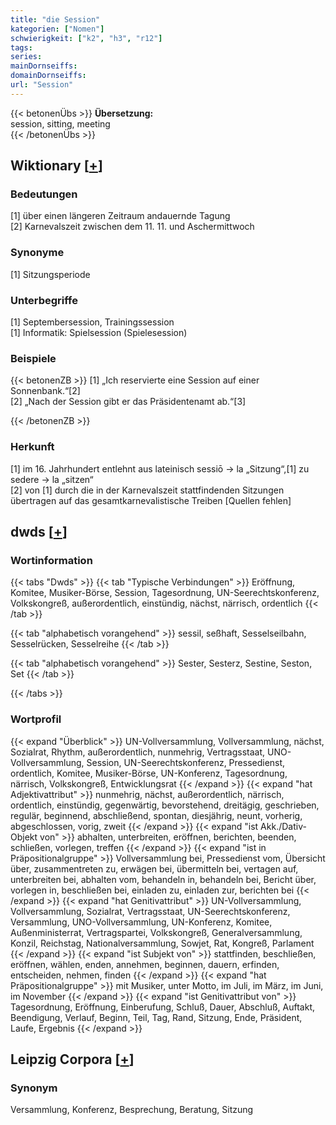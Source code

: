 ```yaml
---
title: "die Session"
kategorien: ["Nomen"]
schwierigkeit: ["k2", "h3", "r12"]
tags:
series:
mainDornseiffs:
domainDornseiffs:
url: "Session"
---
```


{{< betonenÜbs >}}
**Übersetzung:**  
session, sitting, meeting  
{{< /betonenÜbs >}}

## Wiktionary [[+](https://de.wiktionary.org/wiki/Session)]

### Bedeutungen
[1] über einen längeren Zeitraum andauernde Tagung  
[2] Karnevalszeit zwischen dem 11. 11. und Aschermittwoch  

### Synonyme
[1] Sitzungsperiode  

### Unterbegriffe
[1] Septembersession, Trainingssession  
[1] Informatik: Spielsession (Spielesession)  

### Beispiele
{{< betonenZB >}}
[1] „Ich reservierte eine Session auf einer Sonnenbank.“[2]  
[2] „Nach der Session gibt er das Präsidentenamt ab.“[3]  

{{< /betonenZB >}}
### Herkunft
[1] im 16. Jahrhundert entlehnt aus lateinisch sessiō → la „Sitzung“,[1] zu sedere → la „sitzen“  
[2] von [1] durch die in der Karnevalszeit stattfindenden Sitzungen übertragen auf das gesamtkarnevalistische Treiben [Quellen fehlen]  



## dwds [[+](https://www.dwds.de/wb/Session)]

### Wortinformation
{{< tabs "Dwds" >}}
{{< tab "Typische Verbindungen" >}}
Eröffnung, Komitee, Musiker-Börse, Session, Tagesordnung, UN-Seerechtskonferenz, Volkskongreß, außerordentlich, einstündig, nächst, närrisch, ordentlich
{{< /tab >}}

{{< tab "alphabetisch vorangehend" >}}
sessil, seßhaft, Sesselseilbahn, Sesselrücken, Sesselreihe
{{< /tab >}}

{{< tab "alphabetisch vorangehend" >}}
Sester, Sesterz, Sestine, Seston, Set
{{< /tab >}}

{{< /tabs >}}

### Wortprofil
{{< expand "Überblick" >}} UN-Vollversammlung, Vollversammlung, nächst, Sozialrat, Rhythm, außerordentlich, nunmehrig, Vertragsstaat, UNO-Vollversammlung, Session, UN-Seerechtskonferenz, Pressedienst, ordentlich, Komitee, Musiker-Börse, UN-Konferenz, Tagesordnung, närrisch, Volkskongreß, Entwicklungsrat {{< /expand >}}
{{< expand "hat Adjektivattribut" >}} nunmehrig, nächst, außerordentlich, närrisch, ordentlich, einstündig, gegenwärtig, bevorstehend, dreitägig, geschrieben, regulär, beginnend, abschließend, spontan, diesjährig, neunt, vorherig, abgeschlossen, vorig, zweit {{< /expand >}}
{{< expand "ist Akk./Dativ-Objekt von" >}} abhalten, unterbreiten, eröffnen, berichten, beenden, schließen, vorlegen, treffen {{< /expand >}}
{{< expand "ist in Präpositionalgruppe" >}} Vollversammlung bei, Pressedienst vom, Übersicht über, zusammentreten zu, erwägen bei, übermitteln bei, vertagen auf, unterbreiten bei, abhalten vom, behandeln in, behandeln bei, Bericht über, vorlegen in, beschließen bei, einladen zu, einladen zur, berichten bei {{< /expand >}}
{{< expand "hat Genitivattribut" >}} UN-Vollversammlung, Vollversammlung, Sozialrat, Vertragsstaat, UN-Seerechtskonferenz, Versammlung, UNO-Vollversammlung, UN-Konferenz, Komitee, Außenministerrat, Vertragspartei, Volkskongreß, Generalversammlung, Konzil, Reichstag, Nationalversammlung, Sowjet, Rat, Kongreß, Parlament {{< /expand >}}
{{< expand "ist Subjekt von" >}} stattfinden, beschließen, eröffnen, wählen, enden, annehmen, beginnen, dauern, erfinden, entscheiden, nehmen, finden {{< /expand >}}
{{< expand "hat Präpositionalgruppe" >}} mit Musiker, unter Motto, im Juli, im März, im Juni, im November {{< /expand >}}
{{< expand "ist Genitivattribut von" >}} Tagesordnung, Eröffnung, Einberufung, Schluß, Dauer, Abschluß, Auftakt, Beendigung, Verlauf, Beginn, Teil, Tag, Rand, Sitzung, Ende, Präsident, Laufe, Ergebnis {{< /expand >}}

## Leipzig Corpora [[+](https://corpora.uni-leipzig.de/en/res?word=Session&corpusId=deu_newscrawl-public_2018)]


### Synonym
Versammlung, Konferenz, Besprechung, Beratung, Sitzung

